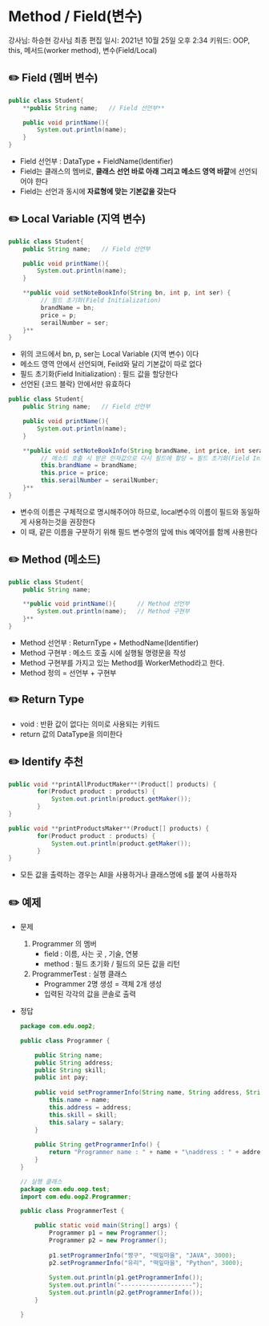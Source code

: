 # Method / Field(변수)

강사님: 하승현 강사님
최종 편집 일시: 2021년 10월 25일 오후 2:34
키워드: OOP, this, 메서드(worker method), 변수(Field/Local)

## ✏️  Field (멤버 변수)

```java
public class Student{
	**public String name;   // Field 선언부**

	public void printName(){
		System.out.println(name);
	}
}
```

- Field 선언부 : DataType + FieldName(Identifier)
- Field는 클래스의 멤버로, **클래스 선언 바로 아래 그리고 메소드 영역 바깥**에 선언되어야 한다
- Field는 선언과 동시에 **자료형에 맞는 기본값을 갖는다**

## ✏️  Local Variable (지역 변수)

```java
public class Student{
	public String name;   // Field 선언부

	public void printName(){
		System.out.println(name);
	}

	**public void setNoteBookInfo(String bn, int p, int ser) {
		 // 필드 초기화(Field Initialization)
		 brandName = bn;
		 price = p;
		 serailNumber = ser;
	}**
}
```

- 위의 코드에서 bn, p, ser는 Local Variable (지역 변수) 이다
- 메소드 영역 안에서 선언되며, Feild와 달리 기본값이 따로 없다
- 필드 초기화(Field Initialization) : 필드 값을 할당한다
- 선언된 {코드 블락} 안에서만 유효하다

```java
public class Student{
	public String name;   // Field 선언부

	public void printName(){
		System.out.println(name);
	}

	**public void setNoteBookInfo(String brandName, int price, int serailNumber) {
		 // 메소드 호출 시 받은 인자값으로 다시 필드에 할당 = 필드 초기화(Field Initialization)
		 this.brandName = brandName;
		 this.price = price;
		 this.serailNumber = serailNumber;
	}**
}
```

- 변수의 이름은 구체적으로 명시해주어야 하므로, local변수의 이름이 필드와 동일하게 사용하는것을 권장한다
- 이 때, 같은 이름을 구분하기 위해 필드 변수명의 앞에 this 예약어를 함께 사용한다

## ✏️  Method (메소드)

```java
public class Student{
	public String name;   

	**public void printName(){      // Method 선언부
		System.out.println(name);   // Method 구현부
	}** 
}
```

- Method 선언부 : ReturnType + MethodName(Identifier)
- Method 구현부 : 메소드 호출 시에 실행될 명령문을 작성
- Method 구현부를 가지고 있는 Method를 WorkerMethod라고 한다.
- Method 정의 = 선언부 + 구현부

## ✏️  Return Type

- void : 반환 값이 없다는 의미로 사용되는 키워드
- return 값의 DataType을 의미한다

## ✏️  Identify 추천

```java
public void **printAllProductMaker**(Product[] products) {
		for(Product product : products) {
			System.out.println(product.getMaker());
		}
}

public void **printProductsMaker**(Product[] products) {
		for(Product product : products) {
			System.out.println(product.getMaker());
		}
}
```

- 모든 값을 출력하는 경우는 All을 사용하거나 클래스명에 s를 붙여 사용하자

## ✏️  예제

- 문제
    1. Programmer 의 멤버
        - field : 이름, 사는 곳 , 기술, 연봉
        - method : 필드 초기화 / 필드의 모든 값을 리턴
    2. ProgrammerTest : 실행 클래스
        - Programmer 2명 생성 = 객체 2개 생성
        - 입력된 각각의 값을 콘솔로 출력
- 정답
    
    ```java
    package com.edu.oop2;
    
    public class Programmer {
    
    	public String name;
    	public String address;
    	public String skill;
    	public int pay;
    	
    	public void setProgrammerInfo(String name, String address, String skill, int salary) {
    		this.name = name;
    		this.address = address;
    		this.skill = skill;
    		this.salary = salary;
    	}
    	
    	public String getProgrammerInfo() {
    		return "Programmer name : " + name + "\naddress : " + address + "\nskill : " + skill + "\nsalary : " + salary;
    	}
    }
    ```
    
    ```java
    // 실행 클래스 
    package com.edu.oop.test;
    import com.edu.oop2.Programmer;
    
    public class ProgrammerTest {
    
    	public static void main(String[] args) {
    		Programmer p1 = new Programmer();
    		Programmer p2 = new Programmer();
    		
    		p1.setProgrammerInfo("짱구", "떡잎마을", "JAVA", 3000);
    		p2.setProgrammerInfo("유리", "떡잎마을", "Python", 3000);
    		
    		System.out.println(p1.getProgrammerInfo());
    		System.out.println("--------------------");
    		System.out.println(p2.getProgrammerInfo());
    	}
    
    }
    ```
